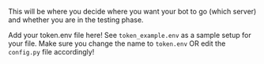 This will be where you decide where you want your bot to go (which server) and whether you are in the testing phase.

Add your token.env file here! See `token_example.env` as a sample setup for your file. Make sure you change the name to `token.env` OR edit the `config.py` file accordingly!